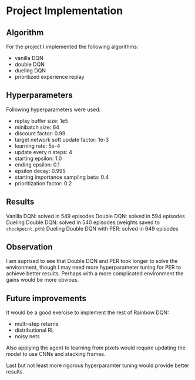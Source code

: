 # Project Implementation

## Algorithm

For the project I implemented the following algorithms:
* vanilla DQN
* double DQN
* dueling DQN
* prioritized experience replay

## Hyperparameters

Following hyperparameters were used:
* replay buffer size: 1e5
* minibatch size: 64 
* discount factor: 0.99 
* target network soft update factor: 1e-3  
* learning rate: 5e-4 
* update every n steps: 4
* starting epsilon: 1.0
* ending epsilon: 0.1
* epsilon decay: 0.995
* starting importance sampling beta: 0.4
* prioritization factor: 0.2

## Results

Vanilla DQN: solved in 549 episodes
Double DQN: solved in 594 episodes
Dueling Double DQN: solved in 540 episodes (weights saved to `checkpoint.pth`)
Dueling Double DQN with PER: solved in 649 episodes

## Observation

I am suprised to see that Double DQN and PER took longer to solve the environment,
though I may need more hyperparameter tuning for PER to achieve better results.
Perhaps with a more complicated environment the gains would be more obvious.

## Future improvements

It would be a good exercise to implement the rest of Rainbow DQN:
* multi-step returns
* distributional RL
* noisy nets

Also applying the agent to learning from pixels would require updating the model to use
CNNs and stacking frames.

Last but not least more rigorous hyperparamter tuning would provide better results.